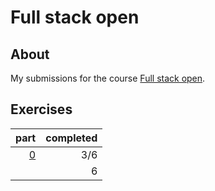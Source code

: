 # Full stack open

## About

My submissions for the course [Full stack open](https://fullstackopen.com/en/).

## Exercises

|                       part | completed |
| -------------------------: | --------: |
|    [0](submissions/part00) |       3/6 |
|                            |         6 |
